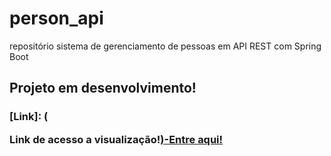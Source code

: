 # person_api
repositório sistema de gerenciamento de pessoas em API REST com Spring Boot

## Projeto em desenvolvimento!
### [Link]: (<p>Link de acesso a visualização!<a href= "https://person-api-li.herokuapp.com/api/v1/people">)-Entre aqui!
